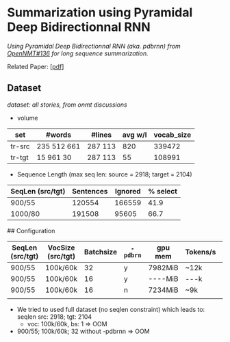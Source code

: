 # Summarization using Pyramidal Deep Bidirectionnal RNN
*Using Pyramidal Deep Bidirectionnal RNN (aka.  pdbrnn) from [OpenNMT#136](https://github.com/OpenNMT/OpenNMT/pull/136) for long sequence summarization.* 

Related Paper: [[pdf]](http://arxiv.org/pdf/1508.01211.pdf)

## Dataset
*dataset: all stories, from onmt discussions*

* volume 

 |  set  |  #words  | #lines  | avg w/l | vocab_size |
 |-------|----------|---------|---------|------------|
 | tr-src|235 512 661|287 113 |  820    |   339472   |
 | tr-tgt|15 961 30 |287 113  |  55     |   108991   |


* Sequence Length (max seq len: source = 2918; target = 2104) 

 | SeqLen (src/tgt) |    Sentences    | Ignored   |  % select  |
 |------------------|-----------------|-----------|------------|
 |   900/55         |        120554   |  166559   |    41.9    |
 |   1000/80        |    191508       |   95605   |    66.7    |
 

## Configuration

| SeqLen (src/tgt) | VocSize (src/tgt) | Batchsize |`-pdbrn`| gpu mem | Tokens/s | #epoch |ppl(tr/val)| time |
|------------------|-------------------|-----------|--------|---------|----------|--------|-----------|------|
|     900/55       |    100k/60k       |   32      |    y   | 7982MiB | ~12k     |   13   |52.1/63.5  | 23h45|
|     900/55       |    100k/60k       |   16      |    y   | ----MiB | ---k     |  ---   | ---       | ---  |
|     900/55       |    100k/60k       |   16      |    n   | 7234MiB | ~9k      |        |           |      |
|                  |                   |           |        |         |          |        |           |      |


* We tried to used full dataset (no seqlen constraint) which leads to: seqlen  src: 2918; tgt: 2104
  * voc: 100k/60k, bs: 1 => OOM
 * 900/55; 100k/60k; 32 without -pdbrnn => OOM  


